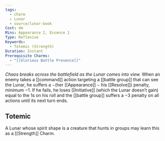 ```yaml
---
tags:
  - charm
  - Lunar
  - source/lunar-book
Cost: 4m
Mins: Appearance 2, Essence 1
Type: Reflexive
Keywords:
  - Totemic (Strength)
Duration: Instant
Prerequisite Charms:
  - "[[Glorious Battle Presence]]"
---
```

*Chaos breaks across the battlefield as the Lunar comes into view.*
When an enemy takes a [[command]] action targeting a [[battle group]] that can see the Lunar, he suffers a −(her [[Appearance]] − his [[Resolve]]) penalty, minimum −1. If he fails, he loses [[Initiative]] (which the Lunar doesn’t gain) equal to the 1s on his roll and the [[battle group]] suffers a −3 penalty on all actions until its next turn ends. 
## Totemic 

A Lunar whose spirit shape is a creature that hunts in groups may learn this as a [[Strength]] Charm.